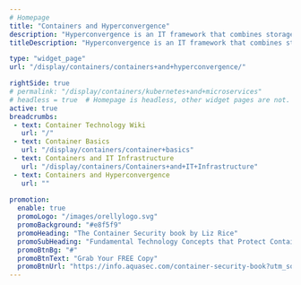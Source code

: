 ```yaml
---
# Homepage
title: "Containers and Hyperconvergence"
description: "Hyperconvergence is an IT framework that combines storage, computing and networking into a single system in an effort to reduce data center complexity and increase scalability. This page gathers resources about how the combination of containers and hyperconvergence can help IT to achieve greater efficiency at all layers."
titleDescription: "Hyperconvergence is an IT framework that combines storage, computing and <a href='/display/containers/Container+Networking+Best+Practices'>networking</a> into a single system in an effort to reduce <a href='/display/containers/Containers+in+The+Data+Center'>data center</a>complexity and increase scalability. This page gathers resources about how the combination of containers and hyperconvergence can help IT to achieve greater efficiency at all layers." 

type: "widget_page"
url: "/display/containers/containers+and+hyperconvergence/" 

rightSide: true 
# permalink: "/display/containers/kubernetes+and+microservices"
# headless = true  # Homepage is headless, other widget pages are not.
active: true
breadcrumbs:
 - text: Container Technology Wiki
   url: "/"
 - text: Container Basics
   url: "/display/containers/container+basics"
 - text: Containers and IT Infrastructure
   url: "/display/containers/Containers+and+IT+Infrastructure"
 - text: Containers and Hyperconvergence
   url: ""
   
promotion:
  enable: true
  promoLogo: "/images/orellylogo.svg"
  promoBackground: "#e8f5f9"
  promoHeading: "The Container Security book by Liz Rice"
  promoSubHeading: "Fundamental Technology Concepts that Protect Containerized Applications"
  promoBtnBg: "#"
  promoBtnText: "Grab Your FREE Copy"
  promoBtnUrl: "https://info.aquasec.com/container-security-book?utm_source=wiki"
---
```


